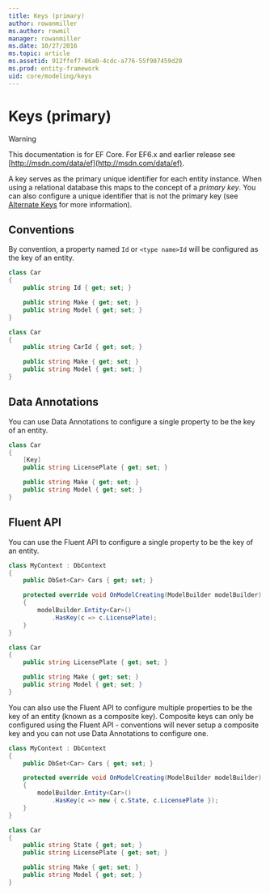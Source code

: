 ```yaml
---
title: Keys (primary)
author: rowanmiller
ms.author: rowmil
manager: rowanmiller
ms.date: 10/27/2016
ms.topic: article
ms.assetid: 912ffef7-86a0-4cdc-a776-55f907459d20
ms.prod: entity-framework
uid: core/modeling/keys
---
```

# Keys (primary)

> [!WARNING]
> This documentation is for EF Core. For EF6.x and earlier release see [http://msdn.com/data/ef](http://msdn.com/data/ef).

A key serves as the primary unique identifier for each entity instance. When using a relational database this maps to the concept of a *primary key*. You can also configure a unique identifier that is not the primary key (see [Alternate Keys](alternate-keys.md) for more information).

## Conventions

By convention, a property named `Id` or `<type name>Id` will be configured as the key of an entity.

<!-- [!code-csharp[Main](samples/core/Modeling/Conventions/Samples/KeyId.cs?highlight=3)] -->
````csharp
class Car
{
    public string Id { get; set; }

    public string Make { get; set; }
    public string Model { get; set; }
}
````

<!-- [!code-csharp[Main](samples/core/Modeling/Conventions/Samples/KeyTypeNameId.cs?highlight=3)] -->
````csharp
class Car
{
    public string CarId { get; set; }

    public string Make { get; set; }
    public string Model { get; set; }
}
````

## Data Annotations

You can use Data Annotations to configure a single property to be the key of an entity.

<!-- [!code-csharp[Main](samples/core/Modeling/DataAnnotations/Samples/KeySingle.cs?highlight=3,4)] -->
````csharp
class Car
{
    [Key]
    public string LicensePlate { get; set; }

    public string Make { get; set; }
    public string Model { get; set; }
}
````

## Fluent API

You can use the Fluent API to configure a single property to be the key of an entity.

<!-- [!code-csharp[Main](samples/core/Modeling/FluentAPI/Samples/KeySingle.cs?highlight=7,8)] -->
````csharp
class MyContext : DbContext
{
    public DbSet<Car> Cars { get; set; }

    protected override void OnModelCreating(ModelBuilder modelBuilder)
    {
        modelBuilder.Entity<Car>()
            .HasKey(c => c.LicensePlate);
    }
}

class Car
{
    public string LicensePlate { get; set; }

    public string Make { get; set; }
    public string Model { get; set; }
}
````

You can also use the Fluent API to configure multiple properties to be the key of an entity (known as a composite key). Composite keys can only be configured using the Fluent API - conventions will never setup a composite key and you can not use Data Annotations to configure one.

<!-- [!code-csharp[Main](samples/core/Modeling/FluentAPI/Samples/KeyComposite.cs?highlight=7,8)] -->
````csharp
class MyContext : DbContext
{
    public DbSet<Car> Cars { get; set; }

    protected override void OnModelCreating(ModelBuilder modelBuilder)
    {
        modelBuilder.Entity<Car>()
            .HasKey(c => new { c.State, c.LicensePlate });
    }
}

class Car
{
    public string State { get; set; }
    public string LicensePlate { get; set; }

    public string Make { get; set; }
    public string Model { get; set; }
}
````
